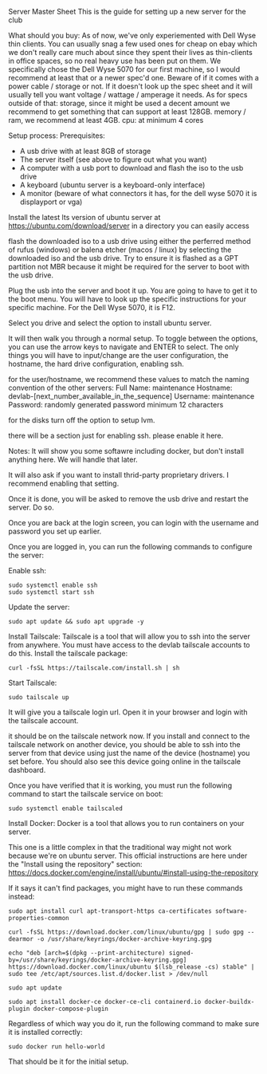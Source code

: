 Server Master Sheet
This is the guide for setting up a new server for the club

What should you buy:
As of now, we've only experiemented with Dell Wyse thin clients. You can usually snag a few used ones for cheap on ebay which we don't really care much about since they spent their lives as thin-clients in office spaces, so no real heavy use has been put on them. We specifically chose the Dell Wyse 5070 for our first machine, so I would recommend at least that or a newer spec'd one. Beware of if it comes with a power cable / storage or not. If it doesn't look up the spec sheet and it will usually tell you want voltage / wattage / amperage it needs.
As for specs outside of that:
storage, since it might be used a decent amount we recommend to get something that can support at least 128GB.
memory / ram, we recommend at least 4GB.
cpu: at minimum 4 cores


Setup process:
Prerequisites:
- A usb drive with at least 8GB of storage
- The server itself (see above to figure out what you want)
- A computer with a usb port to download and flash the iso to the usb drive
- A keyboard (ubuntu server is a keyboard-only interface)
- A monitor (beware of what connectors it has, for the dell wyse 5070 it is displayport or vga)

Install the latest lts version of ubuntu server at https://ubuntu.com/download/server in a directory you can easily access

flash the downloaded iso to a usb drive using either the perferred method of rufus (windows) or balena etcher (macos / linux) by selecting the downloaded iso and the usb drive. Try to ensure it is flashed as a GPT partition not MBR because it might be required for the server to boot with the usb drive.

Plug the usb into the server and boot it up. You are going to have to get it to the boot menu. You will have to look up the specific instructions for your specific machine. For the Dell Wyse 5070, it is F12.

Select you drive and select the option to install ubuntu server.

It will then walk you through a normal setup. To toggle between the options, you can use the arrow keys to navigate and ENTER to select. The only things you will have to input/change are the user configuration, the hostname, the hard drive configuration, enabling ssh.

for the user/hostname, we recommend these values to match the naming convention of the other servers:
Full Name: maintenance
Hostname: devlab-[next_number_available_in_the_sequence]
Username: maintenance
Password: randomly generated password minimum 12 characters

for the disks turn off the option to setup lvm.

there will be a section just for enabling ssh. please enable it here.

Notes:
It will show you some softawre including docker, but don't install anything here. We will handle that later.

It will also ask if you want to install thrid-party proprietary drivers. I recommend enabling that setting.

Once it is done, you will be asked to remove the usb drive and restart the server. Do so.

Once you are back at the login screen, you can login with the username and password you set up earlier.

Once you are logged in, you can run the following commands to configure the server:

Enable ssh:
```
sudo systemctl enable ssh
sudo systemctl start ssh
```

Update the server:
```
sudo apt update && sudo apt upgrade -y
```

Install Tailscale:
Tailscale is a tool that will allow you to ssh into the server from anywhere. You must have access to the devlab tailscale accounts to do this.
Install the tailscale package:
```
curl -fsSL https://tailscale.com/install.sh | sh
```

Start Tailscale:
```
sudo tailscale up
```
It will give you a tailscale login url. Open it in your browser and login with the tailscale account.

it should be on the tailscale network now. If you install and connect to the tailscale network on another device, you should be able to ssh into the server from that device using just the name of the device (hostname) you set before. You should also see this device going online in the tailscale dashboard.

Once you have verified that it is working, you must run the following command to start the tailscale service on boot:
```
sudo systemctl enable tailscaled
```

Install Docker:
Docker is a tool that allows you to run containers on your server.

This one is a little complex in that the traditional way might not work because we're on ubuntu server.
This official instructions are here under the "Install using the repository" section: https://docs.docker.com/engine/install/ubuntu/#install-using-the-repository

If it says it can't find packages, you might have to run these commands instead:
```
sudo apt install curl apt-transport-https ca-certificates software-properties-common
```

```
curl -fsSL https://download.docker.com/linux/ubuntu/gpg | sudo gpg --dearmor -o /usr/share/keyrings/docker-archive-keyring.gpg
```

```
echo "deb [arch=$(dpkg --print-architecture) signed-by=/usr/share/keyrings/docker-archive-keyring.gpg] https://download.docker.com/linux/ubuntu $(lsb_release -cs) stable" | sudo tee /etc/apt/sources.list.d/docker.list > /dev/null
```

```
sudo apt update
```

```
sudo apt install docker-ce docker-ce-cli containerd.io docker-buildx-plugin docker-compose-plugin
```


Regardless of which way you do it, run the following command to make sure it is installed correctly:
```
sudo docker run hello-world
```

That should be it for the initial setup.
